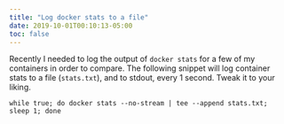 ```yaml
---
title: "Log docker stats to a file"
date: 2019-10-01T00:10:13-05:00
toc: false
---
```


Recently I needed to log the output of `docker stats` for a few of my containers in order to compare. The following snippet will log container stats to a file (`stats.txt`), and to stdout, every 1 second. Tweak it to your liking.

```
while true; do docker stats --no-stream | tee --append stats.txt; sleep 1; done
```
